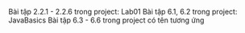 Bài tập 2.2.1 - 2.2.6 trong project: Lab01
Bài tập 6.1, 6.2 trong project: JavaBasics
Bài tập 6.3 - 6.6 trong project có tên tương ứng